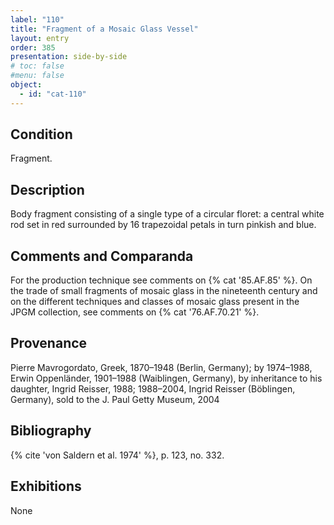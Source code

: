 ```yaml
---
label: "110"
title: "Fragment of a Mosaic Glass Vessel"
layout: entry
order: 385
presentation: side-by-side
# toc: false
#menu: false 
object:
  - id: "cat-110"
---
```


## Condition

Fragment.

## Description

Body fragment consisting of a single type of a circular floret: a central white rod set in red surrounded by 16 trapezoidal petals in turn pinkish and blue.

## Comments and Comparanda

For the production technique see comments on {% cat '85.AF.85' %}. On the trade of small fragments of mosaic glass in the nineteenth century and on the different techniques and classes of mosaic glass present in the JPGM collection, see comments on {% cat '76.AF.70.21' %}.

## Provenance

Pierre Mavrogordato, Greek, 1870–1948 (Berlin, Germany); by 1974–1988, Erwin Oppenländer, 1901–1988 (Waiblingen, Germany), by inheritance to his daughter, Ingrid Reisser, 1988; 1988–2004, Ingrid Reisser (Böblingen, Germany), sold to the J. Paul Getty Museum, 2004

## Bibliography

{% cite 'von Saldern et al. 1974' %}, p. 123, no. 332.

## Exhibitions

None